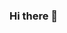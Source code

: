 <!--
- 🌱 I’m currently a Researcher at Tencent ARC Lab and Tencent AI Lab.
- 🔭 I’m currently working on vision and multimodal foundation models.
- 👯 I’m looking for self-motivated interns to collaborate on related research topics.
- 📫 Reach me at [my homepage](https://geyixiao.com/).
-->
### Hi there 👋

<!--
**yxgeee/yxgeee** is a ✨ _special_ ✨ repository because its `README.md` (this file) appears on your GitHub profile.

Here are some ideas to get you started:

- 🔭 I’m currently working on ...
- 🌱 I’m currently learning ...
- 👯 I’m looking to collaborate on ...
- 🤔 I’m looking for help with ...
- 💬 Ask me about ...
- 📫 How to reach me: ...
- 😄 Pronouns: ...
- ⚡ Fun fact: ...
-->
